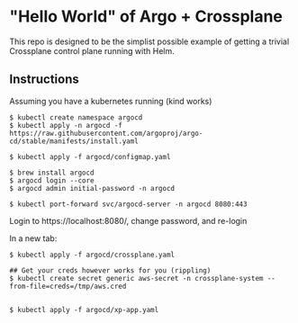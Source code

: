 # "Hello World" of Argo + Crossplane

This repo is designed to be the simplist possible example of getting a trivial Crossplane control plane running with Helm. 

## Instructions

Assuming you have a kubernetes running (kind works)

```shell
$ kubectl create namespace argocd
$ kubectl apply -n argocd -f https://raw.githubusercontent.com/argoproj/argo-cd/stable/manifests/install.yaml

$ kubectl apply -f argocd/configmap.yaml

$ brew install argocd
$ argocd login --core
$ argocd admin initial-password -n argocd

$ kubectl port-forward svc/argocd-server -n argocd 8080:443
```

Login to https://localhost:8080/, change password, and re-login

In a new tab:

```shell
$ kubectl apply -f argocd/crossplane.yaml

## Get your creds however works for you (rippling)
$ kubectl create secret generic aws-secret -n crossplane-system --from-file=creds=/tmp/aws.cred

 
$ kubectl apply -f argocd/xp-app.yaml 

```